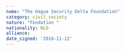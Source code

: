 ```yaml
---
name: "The Hague Security Delta Foundation"
category: civil_society
nature: "Fondation "
nationality: NLD
alliance: 
date_signed: '2018-11-12'
---
```

    